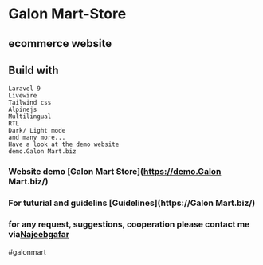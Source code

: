 # Galon Mart-Store
## ecommerce website 

## Build with
```
Laravel 9
Livewire
Tailwind css
Alpinejs
Multilingual
RTL
Dark/ Light mode
and many more...
Have a look at the demo website
demo.Galon Mart.biz
```
### Website demo [Galon Mart Store](https://demo.Galon Mart.biz/)
### For tuturial and guidelins [Guidelines](https://Galon Mart.biz/)

### for any request, suggestions, cooperation please contact me via[Najeebgafar](https://najeebgafar.com)
#galonmart
